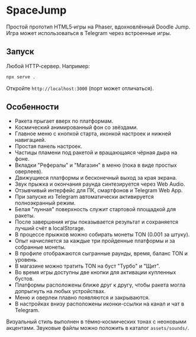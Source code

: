 # SpaceJump

Простой прототип HTML5‑игры на Phaser, вдохновлённый Doodle Jump. Игра может использоваться в Telegram через встроенные игры.

## Запуск

Любой HTTP‑сервер. Например:

```bash
npx serve .
```

Откройте `http://localhost:3000` (порт может отличаться).

## Особенности

- Ракета прыгает вверх по платформам.
- Космический анимированный фон со звёздами.
- Главное меню с кнопкой старта, иконкой настроек и нижней навигацией.
- Простая панель настроек.
- Частицы пламени под ракетой и вращающаяся чёрная дыра на фоне.
- Вкладки "Рефералы" и "Магазин" в меню (пока в виде простых оверлеев).
- Движущиеся платформы и бесконечный выход за края экрана.
- Звук прыжка и окончания раунда синтезируется через Web Audio.
- Отзывчивый интерфейс для ПК, смартфонов и Telegram Web App.
- При запуске из Telegram автоматически активируется полноэкранный режим.
- Белая "лунная" поверхность служит стартовой площадкой для ракеты.
- После завершения игры показывается результат и сохраняется лучший счёт в localStorage.
- В процессе прыжков можно собирать монеты TON (0.001 за штуку).
- Опыт начисляется за каждые три пройденные платформы и за собранные монеты.
- В профиле отображаются сыгранные раунды, время, баланс TON и уровень.
- В магазине можно тратить TON на буст "Турбо" и "Щит".
- Во время игры доступны две кнопки для активации купленных бустов.
- Платформы расположены ближе друг к другу, чтобы ракета могла допрыгнуть на любых устройствах.
- Меню и оверлеи плавно появляются и закрываются.
- В настройках внизу расположены иконки-ссылки на канал и чат в Telegram.

Визуальный стиль выполнен в тёмно‑космических тонах с неоновыми акцентами.
Звуковые файлы можно положить в каталог `assets/sounds/`.

